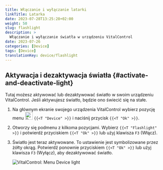 ```yaml
---
title: Włączanie i wyłączanie latarki
linkTitle: Latarka
date: 2023-07-28T13:25:28+02:00
weight: 50
slug: flashlight
description: >
  Włączanie i wyłączanie światła w urządzeniu VitalControl
date: 2023-07-26
categories: [Device]
tags: [Device]
translationKey: device/flashlight
---
```

## Aktywacja i dezaktywacja światła {#activate-and-deactivate-light}

Tutaj możesz aktywować lub dezaktywować światło w swoim urządzeniu VitalControl. Jeśli aktywujesz światło, będzie ono świecić się na stałe.

1. Na głównym ekranie swojego urządzenia VitalControl wybierz pozycję menu <img src="/icons/device.svg" width="25" align="bottom" alt="Device" /> `{{<T "Device" >}}` i naciśnij przycisk `{{<T "Ok" >}}`.

2. Otworzy się podmenu z kilkoma pozycjami. Wybierz `{{<T "Flashlight" >}}` i potwierdź przyciskiem `{{<T "Ok" >}}` lub użyj klawisza `F3` (Włącz).

3. Światło jest teraz aktywowane. To ustawienie jest symbolizowane przez żółty okrąg. Potwierdź ponownie przyciskiem `{{<T "Ok" >}}` lub użyj klawisza `F3` (Wyłącz), aby dezaktywować światło.

   ![VitalControl: Menu Device light](../images/light.png "Aktywacja i dezaktywacja światła")

